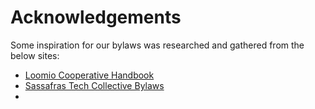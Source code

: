 # Acknowledgements

Some inspiration for our bylaws was researched and gathered from the below sites:

- [Loomio Cooperative Handbook](https://www.loomio.coop/#the-loomio-co-op-handbook)
- [Sassafras Tech Collective Bylaws](https://sassafras.coop/blog/updated-bylaws-2020)
-

